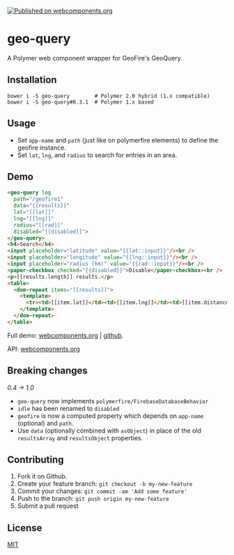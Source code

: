 [![Published on webcomponents.org](https://img.shields.io/badge/webcomponents.org-published-blue.svg)](https://www.webcomponents.org/element/jifalops/geo-query)

# geo-query
A Polymer web component wrapper for GeoFire's GeoQuery.

## Installation

```
bower i -S geo-query        # Polymer 2.0 hybrid (1.x compatible)
bower i -S geo-query#0.3.1  # Polymer 1.x based
```

## Usage
* Set `app-name` and `path` (just like on polymerfire elements) to define the
  geofire instance.
* Set `lat`, `lng`, and `radius` to search for entries in an area.


## Demo
<!--
```
<custom-element-demo>
  <template>
    <script src="../webcomponentsjs/webcomponents-lite.js"></script>
    <link rel="import" href="../paper-checkbox/paper-checkbox.html">
    <link rel="import" href="geo-query.html">
    <firebase-app
      api-key="AIzaSyD0irm8Cxx8qq1Dg7n07COfbA11_0gUsUc"
      auth-domain="geo-fire-demo-b0bdf.firebaseapp.com"
      database-url="https://geo-fire-demo-b0bdf.firebaseio.com">
    </firebase-app>
    <dom-bind>
      <template is="dom-bind">
        <next-code-block></next-code-block>
      </template>
    </dom-bind>
  </template>
</custom-element-demo>
```
-->

```html
<geo-query log
  path="/geofire1"
  data="{{results}}"
  lat="[[lat]]"
  lng="[[lng]]"
  radius="[[rad]]"
  disabled="[[disabled]]">
</geo-query>
<h4>Search</h4>
<input placeholder="latitude" value="{{lat::input}}"/><br />
<input placeholder="longitude" value="{{lng::input}}"/><br />
<input placeholder="radius (km)" value="{{rad::input}}"/><br />
<paper-checkbox checked="{{disabled}}">Disable</paper-checkbox><br />
<p>[[results.length]] results.</p>
<table>
  <dom-repeat items="[[results]]">
    <template>
      <tr><td>[[item.lat]]</td><td>[[item.lng]]</td><td>[[item.distance]] km</td></tr>
    </template>
  </dom-repeat>
</table>
```

Full demo:
[webcomponents.org](https://www.webcomponents.org/element/jifalops/geo-query/demo/demo/index.html)
| [github](https://jifalops.github.io/geo-query/components/geo-query/demo/).

API: [webcomponents.org](https://www.webcomponents.org/element/jifalops/geo-query/geo-query)

## Breaking changes
*0.4 -> 1.0*

* `geo-query` now implements `polymerfire/FirebaseDatabaseBehavior`
* `idle` has been renamed to `disabled`
* `geofire` is now a computed property which depends on `app-name` (optional) and `path`.
* Use `data` (optionally combined with `asObject`) in place of the old `resultsArray` and
  `resultsObject` properties.


## Contributing

1. Fork it on Github.
2. Create your feature branch: `git checkout -b my-new-feature`
3. Commit your changes: `git commit -am 'Add some feature'`
4. Push to the branch: `git push origin my-new-feature`
5. Submit a pull request

## License

[MIT](https://opensource.org/licenses/MIT)
